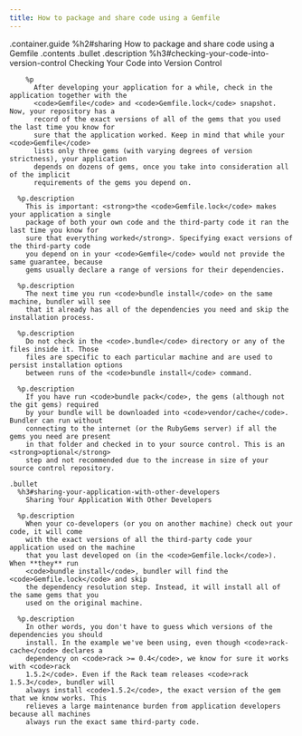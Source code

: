 ```yaml
---
title: How to package and share code using a Gemfile
---
```

.container.guide
  %h2#sharing
    How to package and share code using a Gemfile
  .contents
    .bullet
      .description
        %h3#checking-your-code-into-version-control
          Checking Your Code into Version Control

        %p
          After developing your application for a while, check in the application together with the
          <code>Gemfile</code> and <code>Gemfile.lock</code> snapshot. Now, your repository has a
          record of the exact versions of all of the gems that you used the last time you know for
          sure that the application worked. Keep in mind that while your <code>Gemfile</code>
          lists only three gems (with varying degrees of version strictness), your application
          depends on dozens of gems, once you take into consideration all of the implicit
          requirements of the gems you depend on.

      %p.description
        This is important: <strong>the <code>Gemfile.lock</code> makes your application a single
        package of both your own code and the third-party code it ran the last time you know for
        sure that everything worked</strong>. Specifying exact versions of the third-party code
        you depend on in your <code>Gemfile</code> would not provide the same guarantee, because
        gems usually declare a range of versions for their dependencies.

      %p.description
        The next time you run <code>bundle install</code> on the same machine, bundler will see
        that it already has all of the dependencies you need and skip the installation process.

      %p.description
        Do not check in the <code>.bundle</code> directory or any of the files inside it. Those
        files are specific to each particular machine and are used to persist installation options
        between runs of the <code>bundle install</code> command.

      %p.description
        If you have run <code>bundle pack</code>, the gems (although not the git gems) required
        by your bundle will be downloaded into <code>vendor/cache</code>. Bundler can run without
        connecting to the internet (or the RubyGems server) if all the gems you need are present
        in that folder and checked in to your source control. This is an <strong>optional</strong>
        step and not recommended due to the increase in size of your source control repository.

    .bullet
      %h3#sharing-your-application-with-other-developers
        Sharing Your Application With Other Developers

      %p.description
        When your co-developers (or you on another machine) check out your code, it will come
        with the exact versions of all the third-party code your application used on the machine
        that you last developed on (in the <code>Gemfile.lock</code>). When **they** run
        <code>bundle install</code>, bundler will find the <code>Gemfile.lock</code> and skip
        the dependency resolution step. Instead, it will install all of the same gems that you
        used on the original machine.

      %p.description
        In other words, you don't have to guess which versions of the dependencies you should
        install. In the example we've been using, even though <code>rack-cache</code> declares a
        dependency on <code>rack >= 0.4</code>, we know for sure it works with <code>rack
        1.5.2</code>. Even if the Rack team releases <code>rack 1.5.3</code>, bundler will
        always install <code>1.5.2</code>, the exact version of the gem that we know works. This
        relieves a large maintenance burden from application developers because all machines
        always run the exact same third-party code.
